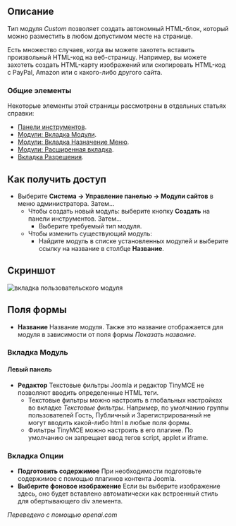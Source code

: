 <!-- Filename: Help4.x:Site_Modules:_Custom / Display title: Модули: Пользовательские -->

## Описание

Тип модуля *Custom* позволяет создать автономный HTML-блок, который можно разместить в любом допустимом месте на странице.

Есть множество случаев, когда вы можете захотеть вставить произвольный HTML-код на веб-страницу. Например, вы можете захотеть создать HTML-карту изображений или скопировать HTML-код с PayPal, Amazon или с какого-либо другого сайта.

### Общие элементы

Некоторые элементы этой страницы рассмотрены в отдельных статьях справки:

* [Панели инструментов](jdocmanual?article=help/common-elements/toolbars).
* [Модули: Вкладка Модули](jdocmanual?article=help/modules/modules-module-tab).
* [Модули: Вкладка Назначение Меню](jdocmanual?article=help/modules/modules-menu-assignment-tab).
* [Модули: Расширенная вкладка](jdocmanual?article=help/modules/modules-advanced-tab).
* [Вкладка Разрешения](jdocmanual?article=help/common-elements/edit-permissions).

## Как получить доступ

- Выберите **Система → Управление панелью → Модули сайтов** в меню администратора. Затем...
  - Чтобы создать новый модуль: выберите кнопку **Создать** на панели инструментов. Затем...
    - Выберите требуемый тип модуля.
  - Чтобы изменить существующий модуль:
    - Найдите модуль в списке установленных модулей и выберите ссылку на название в столбце **Название**.

## Скриншот

![вкладка пользовательского модуля](../../../ru/images/modules-site/modules-custom-module-tab.png)

## Поля формы

- **Название** Название модуля. Также это название отображается
  для модуля в зависимости от поля формы *Показать название*.

### Вкладка Модуль

#### Левый панель

- **Редактор** Текстовые фильтры Joomla и редактор TinyMCE не позволяют
  вводить определенные HTML теги.
  - Текстовые фильтры можно настроить в глобальных настройках во вкладке 
    *Текстовые фильтры*. Например, по умолчанию группы пользователей Гость,
    Публичный и Зарегистрированный не могут вводить какой-либо html в любые поля формы.
  - Фильтры TinyMCE можно настроить в его плагине. По умолчанию он запрещает
    ввод тегов script, applet и iframe.

### Вкладка Опции

- **Подготовить содержимое** При необходимости подготовьте содержимое с помощью плагинов контента Joomla.
- **Выберите фоновое изображение** Если вы выберите изображение здесь, оно будет
  вставлено автоматически как встроенный стиль для обертывающего div элемента.

*Переведено с помощью openai.com*

